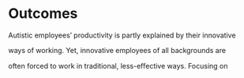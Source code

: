 # Outcomes

Autistic employees’ productivity is partly explained by their innovative

ways of working. Yet, innovative employees of all backgrounds are

often forced to work in traditional, less-eﬀective ways. Focusing on